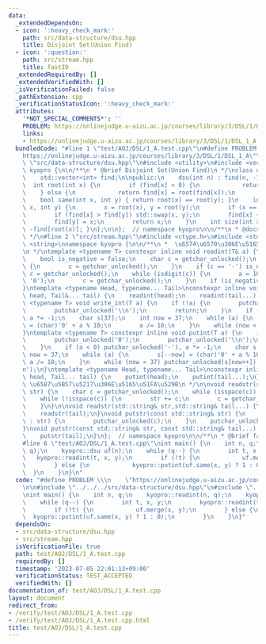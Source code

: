 ```yaml
---
data:
  _extendedDependsOn:
  - icon: ':heavy_check_mark:'
    path: src/data-structure/dsu.hpp
    title: Disjoint Set(Union Find)
  - icon: ':question:'
    path: src/stream.hpp
    title: fastIO
  _extendedRequiredBy: []
  _extendedVerifiedWith: []
  _isVerificationFailed: false
  _pathExtension: cpp
  _verificationStatusIcon: ':heavy_check_mark:'
  attributes:
    '*NOT_SPECIAL_COMMENTS*': ''
    PROBLEM: https://onlinejudge.u-aizu.ac.jp/courses/library/3/DSL/1/DSL_1_A
    links:
    - https://onlinejudge.u-aizu.ac.jp/courses/library/3/DSL/1/DSL_1_A
  bundledCode: "#line 1 \"test/AOJ/DSL/1_A.test.cpp\"\n#define PROBLEM \\\n    \"\
    https://onlinejudge.u-aizu.ac.jp/courses/library/3/DSL/1/DSL_1_A\"\n\n#line 2\
    \ \"src/data-structure/dsu.hpp\"\n#include <utility>\n#include <vector>\nnamespace\
    \ kyopro {\n\n/**\n * @brief Disjoint Set(Union Find)\n */\nclass dsu {\nprivate:\n\
    \    std::vector<int> find;\n\npublic:\n    dsu(int n) : find(n, -1) {}\n\n  \
    \  int root(int x) {\n        if (find[x] < 0) {\n            return x;\n    \
    \    } else {\n            return find[x] = root(find[x]);\n        }\n    }\n\
    \    bool same(int x, int y) { return root(x) == root(y); }\n    int merge(int\
    \ x, int y) {\n        x = root(x), y = root(y);\n        if (x == y) return x;\n\
    \        if (find[x] > find[y]) std::swap(x, y);\n        find[x] += find[y];\n\
    \        find[y] = x;\n        return x;\n    }\n    int size(int x) { return\
    \ -find[root(x)]; }\n};\n\n};  // namespace kyopro\n\n/**\n * @docs docs/data-structure/dsu.md\n\
    \ */\n#line 2 \"src/stream.hpp\"\n#include <ctype.h>\n#include <stdio.h>\n#include\
    \ <string>\nnamespace kyopro {\n\n/**\n *  \u6574\u6570\u306E\u5165\u51FA\u529B\
    \n */\ntemplate <typename T> constexpr inline void readint(T& a) {\n    a = 0;\n\
    \    bool is_negative = false;\n    char c = getchar_unlocked();\n    while (isspace(c))\
    \ {\n        c = getchar_unlocked();\n    }\n    if (c == '-') is_negative = true,\
    \ c = getchar_unlocked();\n    while (isdigit(c)) {\n        a = 10 * a + (c -\
    \ '0');\n        c = getchar_unlocked();\n    }\n    if (is_negative) a *= -1;\n\
    }\ntemplate <typename Head, typename... Tail>\nconstexpr inline void readint(Head&\
    \ head, Tail&... tail) {\n    readint(head);\n    readint(tail...);\n}\n\ntemplate\
    \ <typename T> void write_int(T a) {\n    if (!a) {\n        putchar_unlocked('0');\n\
    \        putchar_unlocked('\\n');\n        return;\n    }\n    if (a < 0) putchar_unlocked('-'),\
    \ a *= -1;\n    char s[37];\n    int now = 37;\n    while (a) {\n        s[--now]\
    \ = (char)'0' + a % 10;\n        a /= 10;\n    }\n    while (now < 37) putchar_unlocked(s[now++]);\n\
    }\ntemplate <typename T> constexpr inline void putint(T a) {\n    if (!a) {\n\
    \        putchar_unlocked('0');\n        putchar_unlocked('\\n');\n        return;\n\
    \    }\n    if (a < 0) putchar_unlocked('-'), a *= -1;\n    char s[37];\n    int\
    \ now = 37;\n    while (a) {\n        s[--now] = (char)'0' + a % 10;\n       \
    \ a /= 10;\n    }\n    while (now < 37) putchar_unlocked(s[now++]);\n    putchar_unlocked('\\\
    n');\n}\ntemplate <typename Head, typename... Tail>\nconstexpr inline void putint(Head\
    \ head, Tail... tail) {\n    putint(head);\n    putint(tail...);\n}\n\n/**\n *\
    \ \u6587\u5B57\u5217\u306E\u5165\u51FA\u529B\n */\n\nvoid readstr(std::string&\
    \ str) {\n    char c = getchar_unlocked();\n    while (isspace(c)) c = getchar_unlocked();\n\
    \    while (!isspace(c)) {\n        str += c;\n        c = getchar_unlocked();\n\
    \    }\n}\n\nvoid readstr(std::string& str,std::string& tail...) {\n    readstr(str);\n\
    \    readstr(tail);\n}\nvoid putstr(const std::string& str) {\n    for (auto c\
    \ : str) {\n        putchar_unlocked(c);\n    }\n    putchar_unlocked('\\n');\n\
    }\nvoid putstr(const std::string& str, const std::string& tail...) {\n    putstr(str);\n\
    \    putstr(tail);\n}\n};  // namespace kyopro\n\n/**\n * @brief fastIO\n */\n\
    #line 6 \"test/AOJ/DSL/1_A.test.cpp\"\nint main() {\n    int n, q;\n    kyopro::readint(n,\
    \ q);\n    kyopro::dsu uf(n);\n    while (q--) {\n        int t, x, y;\n     \
    \   kyopro::readint(t, x, y);\n        if (!t) {\n            uf.merge(x, y);\n\
    \        } else {\n            kyopro::putint(uf.same(x, y) ? 1 : 0);\n      \
    \  }\n    }\n}\n"
  code: "#define PROBLEM \\\n    \"https://onlinejudge.u-aizu.ac.jp/courses/library/3/DSL/1/DSL_1_A\"\
    \n\n#include \"../../../src/data-structure/dsu.hpp\"\n#include \"../../../src/stream.hpp\"\
    \nint main() {\n    int n, q;\n    kyopro::readint(n, q);\n    kyopro::dsu uf(n);\n\
    \    while (q--) {\n        int t, x, y;\n        kyopro::readint(t, x, y);\n\
    \        if (!t) {\n            uf.merge(x, y);\n        } else {\n          \
    \  kyopro::putint(uf.same(x, y) ? 1 : 0);\n        }\n    }\n}"
  dependsOn:
  - src/data-structure/dsu.hpp
  - src/stream.hpp
  isVerificationFile: true
  path: test/AOJ/DSL/1_A.test.cpp
  requiredBy: []
  timestamp: '2023-07-05 22:01:13+09:00'
  verificationStatus: TEST_ACCEPTED
  verifiedWith: []
documentation_of: test/AOJ/DSL/1_A.test.cpp
layout: document
redirect_from:
- /verify/test/AOJ/DSL/1_A.test.cpp
- /verify/test/AOJ/DSL/1_A.test.cpp.html
title: test/AOJ/DSL/1_A.test.cpp
---
```

